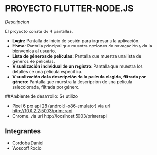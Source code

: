 # PROYECTO FLUTTER-NODE.JS

*Descripcion*

El proyecto consta de 4 pantallas:

- **Login:** Pantalla de inicio de sesión para ingresar a la aplicación.
- **Home:** Pantalla principal que muestra opciones de navegación y da la bienvenida al usuario.
- **Lista de géneros de películas:** Pantalla que muestra una lista de géneros de películas.
- **Visualización individual de un registro:** Pantalla que muestra los detalles de una película específica.
- **Visualización de la descripción de la película elegida, filtrada por género:** Pantalla que muestra la descripción de una película seleccionada, filtrada por género.

##Ambiente de desarrollo:
Se utilizo: 
- Pixel 6 pro api 28 (android -x86-emulator) via url http://10.0.2.2:5003/primerapi
- Chrome. via url http://localhost:5003/primerapi

## Integrantes
- Cordoba Daniel
- Woscoff Rocio

